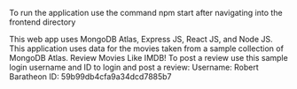To run the application use the command npm start after navigating into the frontend directory

This web app uses MongoDB Atlas, Express JS, React JS, and Node JS.
This application uses data for the movies taken from a sample collection of MongoDB Atlas.
Review Movies Like IMDB!
To post a review use this sample login username and ID to login and post a review:
Username: Robert Baratheon
ID: 59b99db4cfa9a34dcd7885b7
